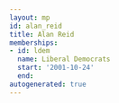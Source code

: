```yaml
---
layout: mp
id: alan_reid
title: Alan Reid
memberships:
- id: ldem
  name: Liberal Democrats
  start: '2001-10-24'
  end: 
autogenerated: true
---
```

